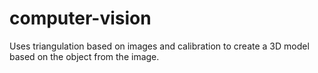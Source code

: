 # computer-vision
Uses triangulation based on images and calibration to create a 3D model  based on the object from the image.
